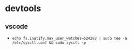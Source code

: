 # devtools

## vscode

- `echo fs.inotify.max_user_watches=524288 | sudo tee -a /etc/sysctl.conf && sudo sysctl -p`
